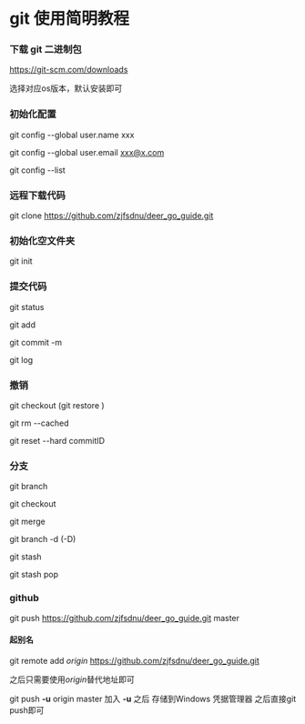 # git 使用简明教程

### 下载 git 二进制包

https://git-scm.com/downloads

选择对应os版本，默认安装即可

### 初始化配置

git config --global user.name xxx

git config --global user.email xxx@x.com

git config --list

### 

### 远程下载代码

git clone https://github.com/zjfsdnu/deer_go_guide.git

### 初始化空文件夹

git init

### 提交代码

git status

git add

git commit -m

git log

### 撤销

git checkout (git restore )

git rm --cached

git reset --hard commitID

### 分支

git branch

git checkout

git merge

git branch -d (-D)

git stash

git stash pop

### github

git push https://github.com/zjfsdnu/deer_go_guide.git master

#### 起别名

git remote add *origin* https://github.com/zjfsdnu/deer_go_guide.git

之后只需要使用*origin*替代地址即可

git push **-u** origin master 加入 **-u** 之后 存储到Windows 凭据管理器 之后直接git push即可

